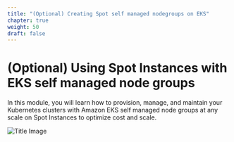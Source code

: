 ```yaml
---
title: "(Optional) Creating Spot self managed nodegroups on EKS"
chapter: true
weight: 50
draft: false
---
```


# (Optional) Using Spot Instances with EKS self managed node groups

In this module, you will learn how to provision, manage, and maintain your Kubernetes clusters with Amazon EKS self managed node groups at any scale on Spot Instances to optimize cost and scale.

![Title Image](/images/using_ec2_spot_instances_with_eks/spotworkers/eks_self_managed_architecture.png)
